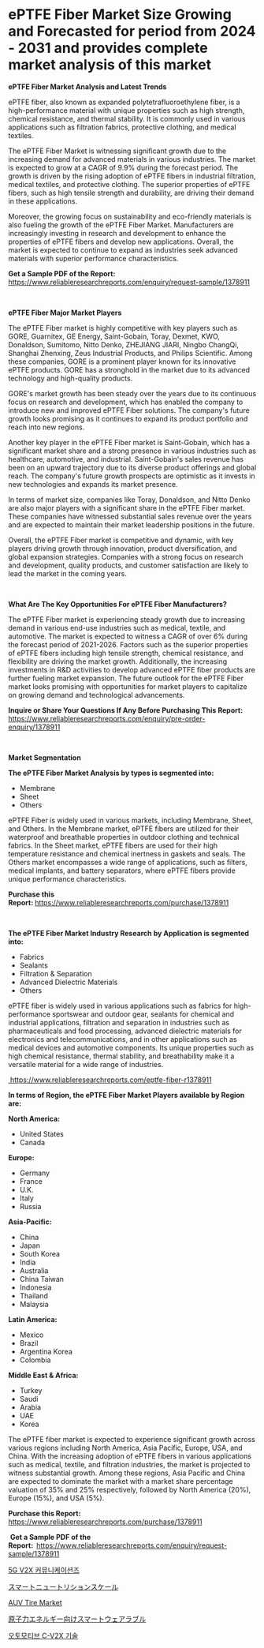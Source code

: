 <p><h1>ePTFE Fiber Market Size Growing and Forecasted for period from 2024 - 2031 and provides complete market analysis of this market</h1></p><p><strong>ePTFE Fiber Market Analysis and Latest Trends</strong></p>
<p><p>ePTFE fiber, also known as expanded polytetrafluoroethylene fiber, is a high-performance material with unique properties such as high strength, chemical resistance, and thermal stability. It is commonly used in various applications such as filtration fabrics, protective clothing, and medical textiles.</p><p>The ePTFE Fiber Market is witnessing significant growth due to the increasing demand for advanced materials in various industries. The market is expected to grow at a CAGR of 9.9% during the forecast period. The growth is driven by the rising adoption of ePTFE fibers in industrial filtration, medical textiles, and protective clothing. The superior properties of ePTFE fibers, such as high tensile strength and durability, are driving their demand in these applications.</p><p>Moreover, the growing focus on sustainability and eco-friendly materials is also fueling the growth of the ePTFE Fiber Market. Manufacturers are increasingly investing in research and development to enhance the properties of ePTFE fibers and develop new applications. Overall, the market is expected to continue to expand as industries seek advanced materials with superior performance characteristics.</p></p>
<p><strong>Get a Sample PDF of the Report:&nbsp;</strong> <a href="https://www.reliableresearchreports.com/enquiry/request-sample/1378911">https://www.reliableresearchreports.com/enquiry/request-sample/1378911</a></p>
<p>&nbsp;</p>
<p><strong>ePTFE Fiber Major Market Players</strong></p>
<p><p>The ePTFE Fiber market is highly competitive with key players such as GORE, Guarnitex, GE Energy, Saint-Gobain, Toray, Dexmet, KWO, Donaldson, Sumitomo, Nitto Denko, ZHEJIANG JIARI, Ningbo ChangQi, Shanghai Zhenxing, Zeus Industrial Products, and Philips Scientific. Among these companies, GORE is a prominent player known for its innovative ePTFE products. GORE has a stronghold in the market due to its advanced technology and high-quality products.</p><p>GORE's market growth has been steady over the years due to its continuous focus on research and development, which has enabled the company to introduce new and improved ePTFE Fiber solutions. The company's future growth looks promising as it continues to expand its product portfolio and reach into new regions.</p><p>Another key player in the ePTFE Fiber market is Saint-Gobain, which has a significant market share and a strong presence in various industries such as healthcare, automotive, and industrial. Saint-Gobain's sales revenue has been on an upward trajectory due to its diverse product offerings and global reach. The company's future growth prospects are optimistic as it invests in new technologies and expands its market presence.</p><p>In terms of market size, companies like Toray, Donaldson, and Nitto Denko are also major players with a significant share in the ePTFE Fiber market. These companies have witnessed substantial sales revenue over the years and are expected to maintain their market leadership positions in the future.</p><p>Overall, the ePTFE Fiber market is competitive and dynamic, with key players driving growth through innovation, product diversification, and global expansion strategies. Companies with a strong focus on research and development, quality products, and customer satisfaction are likely to lead the market in the coming years.</p></p>
<p>&nbsp;</p>
<p><strong>What Are The Key Opportunities For ePTFE Fiber Manufacturers?</strong></p>
<p><p>The ePTFE Fiber market is experiencing steady growth due to increasing demand in various end-use industries such as medical, textile, and automotive. The market is expected to witness a CAGR of over 6% during the forecast period of 2021-2026. Factors such as the superior properties of ePTFE fibers including high tensile strength, chemical resistance, and flexibility are driving the market growth. Additionally, the increasing investments in R&D activities to develop advanced ePTFE fiber products are further fueling market expansion. The future outlook for the ePTFE Fiber market looks promising with opportunities for market players to capitalize on growing demand and technological advancements.</p></p>
<p><strong>Inquire or Share Your Questions If Any Before Purchasing This Report:</strong> <a href="https://www.reliableresearchreports.com/enquiry/pre-order-enquiry/1378911">https://www.reliableresearchreports.com/enquiry/pre-order-enquiry/1378911</a></p>
<p>&nbsp;</p>
<p><strong>Market Segmentation</strong></p>
<p><strong>The ePTFE Fiber Market Analysis by types is segmented into:</strong></p>
<p><ul><li>Membrane</li><li>Sheet</li><li>Others</li></ul></p>
<p><p>ePTFE Fiber is widely used in various markets, including Membrane, Sheet, and Others. In the Membrane market, ePTFE fibers are utilized for their waterproof and breathable properties in outdoor clothing and technical fabrics. In the Sheet market, ePTFE fibers are used for their high temperature resistance and chemical inertness in gaskets and seals. The Others market encompasses a wide range of applications, such as filters, medical implants, and battery separators, where ePTFE fibers provide unique performance characteristics.</p></p>
<p><strong>Purchase this Report:&nbsp;</strong><a href="https://www.reliableresearchreports.com/purchase/1378911">https://www.reliableresearchreports.com/purchase/1378911</a></p>
<p>&nbsp;</p>
<p><strong>The ePTFE Fiber Market Industry Research by Application is segmented into:</strong></p>
<p><ul><li>Fabrics</li><li>Sealants</li><li>Filtration & Separation</li><li>Advanced Dielectric Materials</li><li>Others</li></ul></p>
<p><p>ePTFE fiber is widely used in various applications such as fabrics for high-performance sportswear and outdoor gear, sealants for chemical and industrial applications, filtration and separation in industries such as pharmaceuticals and food processing, advanced dielectric materials for electronics and telecommunications, and in other applications such as medical devices and automotive components. Its unique properties such as high chemical resistance, thermal stability, and breathability make it a versatile material for a wide range of industries.</p></p>
<p><a href="https://www.reliableresearchreports.com/eptfe-fiber-r1378911">&nbsp;https://www.reliableresearchreports.com/eptfe-fiber-r1378911</a></p>
<p><strong>In terms of Region, the ePTFE Fiber Market Players available by Region are:</strong></p>
<p>
    <p> <strong> North America: </strong>
        <ul>
            <li>United States</li>
            <li>Canada</li>
        </ul>
        </p> 
    <p> <strong> Europe: </strong>
        <ul>
            <li>Germany</li>
            <li>France</li>
            <li>U.K.</li>
            <li>Italy</li>
            <li>Russia</li>
        </ul>
        </p> 
    <p> <strong> Asia-Pacific: </strong>
        <ul>
            <li>China</li>
            <li>Japan</li>
            <li>South Korea</li>
            <li>India</li>
            <li>Australia</li>
            <li>China Taiwan</li>
            <li>Indonesia</li>
            <li>Thailand</li>
            <li>Malaysia</li>
        </ul>
        </p> 
    <p> <strong> Latin America: </strong>
        <ul>
            <li>Mexico</li>
            <li>Brazil</li>
            <li>Argentina Korea</li>
            <li>Colombia</li>
        </ul>
        </p> 
    <p> <strong> Middle East & Africa: </strong>
        <ul>
            <li>Turkey</li>
            <li>Saudi</li>
            <li>Arabia</li>
            <li>UAE</li>
            <li>Korea</li>
        </ul>
    </p>
    </p>
<p><p>The ePTFE fiber market is expected to experience significant growth across various regions including North America, Asia Pacific, Europe, USA, and China. With the increasing adoption of ePTFE fibers in various applications such as medical, textile, and filtration industries, the market is projected to witness substantial growth. Among these regions, Asia Pacific and China are expected to dominate the market with a market share percentage valuation of 35% and 25% respectively, followed by North America (20%), Europe (15%), and USA (5%).</p></p>
<p><strong>Purchase this Report: </strong><a href="https://www.reliableresearchreports.com/purchase/1378911">https://www.reliableresearchreports.com/purchase/1378911</a></p>
<p>&nbsp;<strong>Get a Sample PDF of the Report:&nbsp;&nbsp;</strong><a href="https://www.reliableresearchreports.com/enquiry/request-sample/1378911">https://www.reliableresearchreports.com/enquiry/request-sample/1378911</a></p>
<p><strong></strong></p>
<p><p><a href="https://github.com/airdroplover110/Market-Research-Report-List-1/blob/main/4479850116904.md">5G V2X 커뮤니케이션즈</a></p><p><a href="https://github.com/decker5351/Market-Research-Report-List-1/blob/main/2051735129427.md">スマートニュートリションスケール</a></p><p><a href="https://github.com/aafbctfl75/Market-Research-Report-List-1/blob/main/auv-tire-market.md">AUV Tire Market</a></p><p><a href="https://github.com/tubbs463/Market-Research-Report-List-1/blob/main/7135565129428.md">原子力エネルギー向けスマートウェアラブル</a></p><p><a href="https://github.com/nhaiquang84/Market-Research-Report-List-1/blob/main/7558004116903.md">오토모티브 C-V2X 기술</a></p></p>